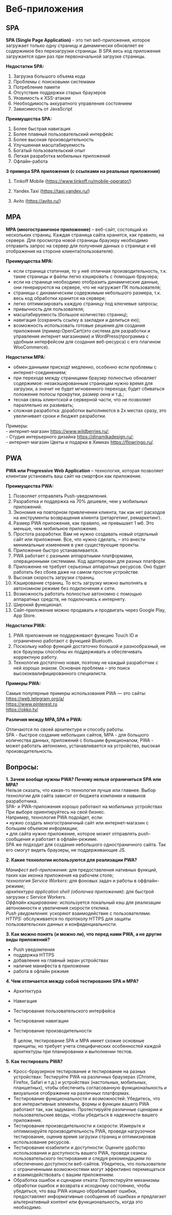 # Веб-приложения  
## SPA
**SPA (Single Page Application)**   - это тип веб-приложения, которое загружает только одну страницу и динамически обновляет ее содержимое без перезагрузки страницы. В SPA весь код приложения загружается один раз при первоначальной загрузке страницы.  

**Недостатки SPA:**

1. Загрузка большого объема кода
2. Проблемы с поисковыми системами 
3. Потребление памяти
4. Отсутствие поддержки старых браузеров  
5. Уязвимость к XSS-атакам
6. Необходимость аккуратного управления состоянием
7. Зависимость от JavaScript

**Преимущества SPA:**

1. Более быстрая навигация
2. Более плавный пользовательский интерфейс
3. Более высокая производительность
4. Улучшенная масштабируемость
5. Богатый пользовательский опыт
6. Легкая разработка мобильных приложений
7. Офлайн-работа

**3  примера SPA приложения (с ссылками на реальные приложения)**

1. Tinkoff Mobile (https://www.tinkoff.ru/mobile-operator/) 

2. Yandex.Taxi (https://taxi.yandex.ru/) 

3. Avito (https://avito.ru/)

## MPA

**MPA (многостраничное приложение)** – веб-сайт, состоящий из нескольких страниц. Каждая страница сайта хранится, как правило, на сервере. Для просмотра новой страницы браузеру необходимо отправить запрос на сервер для получения данных о странице и её отображения на стороне клиента(пользователя).  

**Преимущества MPA:** 
  - если страница статичная, то у неё отличная производительность, т.к. такие страницы и файлы легко кэшировать с помощью браузера;  
  - если на странице необходимо отобразить динамические данные, они генерируются на сервере, что не нагружает ПК пользователя;
  - страницы с динамическим содержимым небольшого размера, т.к. весь код обработки хранится на сервере;  
  - легко оптимизировать каждую страницу под ключевые запросы;  
  - привычность для пользователя;
  - масштабируемость (большое количество страниц);  
  - навигация (сохранить ссылку в закладки и делиться ею);  
  - возможность использовать готовые решения для создания приложения (пример:OpenCart(это система для разработки и управления интернет магазинами) и WordPress(программа с удобным интерфейсом для создания веб-ресурса) c его плагином WooCommerce).  

**Недостатки MPA:** 
  - обмен данными присходт медленно, особенно если проблемы с интернет-соединением;    
  - при переходе между страницами браузер полностью обновляет содержимое: незакэшированным страницам нужно время для загрузки, а значит не будет мгновенного перехода; будет сбиваться положение полосы прокрутки, размер окна и т.д.;  
  - тесная связь клиентской и серверной части, что не позволяет параллельно их развивать;
  - сложная разработка: доработки выполняются в 2х местах сразу, это увеличивает сроки и бюджет разработки.

  Примеры:  
    - интернет-магазин https://www.wildberries.ru/;   
    - Cтудия интерьерного дизайна https://dinamikadesign.ru/;  
    - интернет-магазин Цветы и подарки в Химках https://flowringo.ru/.

## PWA
**PWA или Progressive Web Application** – технология, которая позволяет клиентам установить ваш сайт на смартфон как приложение.  

**Преимущества PWA:**
1.	Позволяет отправлять Push-уведомления.
2.	Разработка и поддержка на 70% дешевле, чем у мобильных приложений.
3.	Экономия на повторном привлечении клиента, так как нет расходов на инструменты возвращения клиента (ретаргетинг, ремаркетинг).
4.	Размер PWA приложения, как правило, не превышает 1 мб. Это меньше, чем мобильное приложение.
5.	Простота разработки. Вам не нужно создавать новый отдельный сайт или приложение. Все, что нужно сделать, – это внести минимальные изменения в уже существующие проекты.
6.	Приложение быстро устанавливается.
7.	PWA работает с разными аппаратными платформами, операционными системами. Код адаптирован для разных платформ.
8.	Приложение не требует серьезных аппаратных ресурсов. Оно будет работать без сбоев даже на самом простом устройстве.
9.	Высокая скорость загрузки страниц.
10.	Кэширование страниц. То есть загрузку можно выполнять в автономном режиме без подключения к сети.
11.	Возможность работать полностью автономно с помощью аппаратных средств, не подключаясь к интернету.
12.	Широкий функционал.
13.	Сайт-приложение можно продавать и продвигать через Google Play, App Store.  

**Недостатки PWA:**
1.	PWA приложения не поддерживают функцию Touch ID и ограниченно работают с функцией Bluetooth.
2.	Поскольку набор функций достаточно большой и разнообразный, не все браузеры способны их поддерживать и обеспечивать корректную работу.
3.	Технология достаточно новая, поэтому не каждый разработчик с ней хорошо знаком. Основная проблема – это поиск высококвалифицированного специалиста.  

**Примеры PWA:**  

Самые популярные примеры использования PWA — это сайты:    
https://web.telegram.org/a/  
https://www.pinterest.ru  
https://okko.tv/   

**Различия между MPA,SPA и PWA:**

Отличаются по своей архитектуре и способу работы.  
SPA - быстрое создание небольших сайтов, MPA - для большого количества данных, приложений с большим функционалом, PWA - может работать автономно, устанавливается на устройство, высокая производительность.  

## Вопросы: 
 **1. Зачем вообще нужны PWA? Почему нельзя ограничиться SPA или MPA?**  
Нельзя сказать, что какая-то технология лучше или главнее. Выбор технологии для сайта зависит от бюджета компании и навыков разработчика.   
SPA- и PWA-приложения хорошо работают на мобильных устройствах
При выборе ориентируйтесь на свой бизнес.   
Например, технология PWA подойдет, если:  
•	нужно создать многостраничный сайт или интернет-магазин с большим объемом информации;  
•	для сайта нужно приложение, которое может отправлять push-сообщения и работает в офлайн-режиме.  
SPA же подходит для создания небольшого одностраничного сайта. Так его смогут видеть браузеры, не поддерживающие JS.

 **2. Какие технологии используются для реализации PWA?**  

*Манифест веб-приложения:* для предоставления нативных функций, таких как иконка приложения на рабочем столе;  
*технология Service Workers:*  для фоновых задач и работы в оффлайн-режиме;  
*архитектура application shell (оболочка приложения):* для быстрой загрузки с Service Workers.  
*Оффлайн кэширование:* используется локальный кэш для реализации автономности и увеличения скорости отклика.  
*Push уведомления:* ускоряют взаимодействие с пользователями.  
*HTTPS:* обслуживается по протоколу HTTPS для защиты пользовательских данных и конфиденциальности. 

**3. Как можно понять (и можно ли), что перед нами PWA, а не другие виды приложений?**  

- Push уведомления  
- поддержка HTTPS  
- добавление на главный экран устройствах  
- наличие манифеста в приложении  
- работа в офлайн режиме  

**4. Чем отличается между собой тестирование SPA и MPA?**
- Архитектура  
- Навигация  
- Тестирование пользовательского интерфейса  
- Тестирование навигации  
- Тестирование производительности  

     В целом, тестирование SPA и MPA имеет схожие основные принципы, но требует учета специфических особенностей каждой архитектуры при планировании и выполнении тестов.    

**5. Как тестировать PWA?**    
- Кросс-браузерное тестирование и тестирование на разных устройствах: Тестируйте PWA на различных браузерах (Chrome, Firefox, Safari и т.д.) и устройствах (настольных, мобильных, планшетных), чтобы обеспечить согласованную функциональность и визуальное отображение на различных платформах.  
- Тестирование функциональности и возможностей: Убедитесь, что все интерактивные элементы, формы и функции вашего PWA работают так, как задумано. Протестируйте различные сценарии и пользовательские вводы, чтобы убедиться в надежности вашего приложения.  
- Тестирование производительности и скорости: Измерьте и оптимизируйте производительность PWA, проведя нагрузочное тестирование, оценив время загрузки страниц и оптимизировав использование ресурсов.  
- Тестирование юзабилити и доступности: Оцените удобство использования и доступность вашего PWA, проведя сеансы пользовательского тестирования и следуя рекомендациям по обеспечению доступности веб-сайтов. Убедитесь, что пользователи с ограниченными возможностями могут эффективно перемещаться и взаимодействовать с вашим приложением.  
- Обработка ошибок и сценарии отката: Протестируйте механизмы обработки ошибок и возврата к исходному состоянию, чтобы убедиться, что ваш PWA изящно обрабатывает ошибки, предоставляет информативные сообщения об ошибках и предлагает альтернативный контент или функциональность, когда это необходимо.
